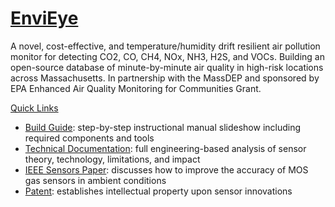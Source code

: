 # [EnviEye](https://www.environa.org/envieye)
A novel, cost-effective, and temperature/humidity drift resilient air pollution monitor for detecting CO2, CO, CH4, NOx, NH3, H2S, and VOCs. Building an open-source database of minute-by-minute air quality in high-risk locations across Massachusetts. In partnership with the MassDEP and sponsored by EPA Enhanced Air Quality Monitoring for Communities Grant.

<u>Quick Links</u>
- [Build Guide](https://docs.google.com/presentation/d/e/2PACX-1vTb9qzZoU7ihO3saF2nRVf8Kc_sK2KtpKpaAT560-QxsJg3QxZHz59rv6SrPiSbV5mgcdfRNgG8oTTH/pub?start=false&loop=false&delayms=3000): step-by-step instructional manual slideshow including required components and tools
- [Technical Documentation](https://www.environa.org/_files/ugd/a23aa6_806df408c55a414ab66d8ea2d8b6d26c.pdf): full engineering-based analysis of sensor theory, technology, limitations, and impact
- [IEEE Sensors Paper](https://ieeexplore.ieee.org/document/9812483): discusses how to improve the accuracy of MOS gas sensors in ambient conditions
- [Patent](https://patents.google.com/patent/US20230112016A1/en): establishes intellectual property upon sensor innovations
